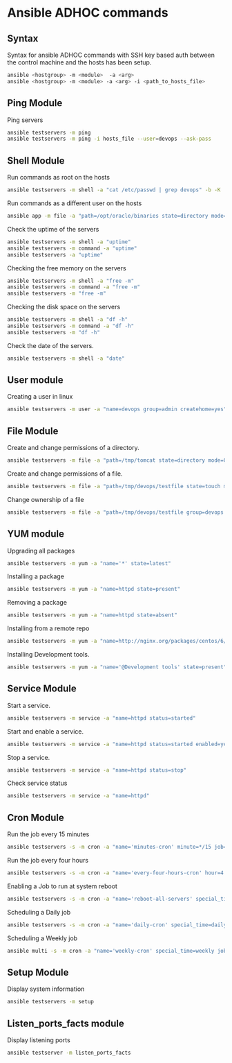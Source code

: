 # Ansible ADHOC commands

## Syntax

Syntax for ansible ADHOC commands with SSH key based auth between the control machine and the hosts has been setup.

```bash
ansible <hostgroup> -m <module>  -a <arg>
ansible <hostgroup> -m <module> -a <arg> -i <path_to_hosts_file>
```

## Ping Module

Ping servers

```bash
ansible testservers -m ping 
ansible testservers -m ping -i hosts_file --user=devops --ask-pass
```

## Shell Module

Run commands as root on the hosts

```bash
ansible testservers -m shell -a "cat /etc/passwd | grep devops" -b -K
```

Run commands as a different user  on the hosts

```bash
ansible app -m file -a "path=/opt/oracle/binaries state=directory mode=0755" -i ansible_hosts -b --become-user=weblogic
```

Check the uptime of the servers

```bash
ansible testservers -m shell -a "uptime"
ansible testservers -m command -a "uptime"
ansible testservers -a "uptime"
```

Checking the free memory on the servers

```bash
ansible testservers -m shell -a "free -m"
ansible testservers -m command -a "free -m"
ansible testservers -m "free -m"
```

Checking the disk space on the servers

```bash
ansible testservers -m shell -a "df -h"
ansible testservers -m command -a "df -h"
ansible testservers -m "df -h"
```

Check the date of the servers.

```bash
ansible testservers -m shell -a "date"
```

## User module

Creating a user in linux

```bash
ansible testservers -m user -a "name=devops group=admin createhome=yes" -b 
```

## File Module

Create and change permissions of a directory.

```bash
ansible testservers -m file -a "path=/tmp/tomcat state=directory mode=0755" -b
```

Create and change permissions of a file.

```bash
ansible testservers -m file -a "path=/tmp/devops/testfile state=touch mode=0755"
```

Change ownership of a file

```bash
ansible testservers -m file -a "path=/tmp/devops/testfile group=devops owner=devops" -b
```

## YUM module

Upgrading all packages

```bash
ansible testservers -m yum -a "name='*' state=latest"
```

Installing a package

```bash
ansible testservers -m yum -a "name=httpd state=present"
```

Removing a package

```bash
ansible testservers -m yum -a "name=httpd state=absent"
```

Installing from a remote repo

```bash
ansible testservers -m yum -a "name=http://nginx.org/packages/centos/6/noarch/RPMS/nginx-release-centos-6-0.el6.ngx.noarch.rpm state=present"
```

Installing Development tools.

```bash
ansible testservers -m yum -a "name='@Development tools' state=present"
```

## Service Module

Start a service.

```bash
ansible testservers -m service -a "name=httpd status=started"
```

Start and enable a service.

```bash
ansible testservers -m service -a "name=httpd status=started enabled=yes"
```

Stop a service.

```bash
ansible testservers -m service -a "name=httpd status=stop"
```

Check service status

```bash
ansible testservers -m service -a "name=httpd" 
```

## Cron Module

Run the job every 15 minutes

```bash
ansible testservers -s -m cron -a "name='minutes-cron' minute=*/15 job='/path/to/minute-script.sh'"
```

Run the job every four hours

```bash
ansible testservers -s -m cron -a "name='every-four-hours-cron' hour=4 job='/path/to/hour-script.sh'"
```

Enabling a Job to run at system reboot

```bash
ansible testservers -s -m cron -a "name='reboot-all-servers' special_time=reboot job='/path/to/startup-script.sh'"
```

Scheduling a Daily job

```bash
ansible testservers -s -m cron -a "name='daily-cron' special_time=daily job='/path/to/daily-script.sh'"
```

Scheduling a Weekly job

```bash
ansible multi -s -m cron -a "name='weekly-cron' special_time=weekly job='/path/to/weekly-script.sh'"
```

## Setup Module

Display system information

```bash
ansible testservers -m setup 
```

## Listen_ports_facts module

Display listening ports

```bash
ansible testserver -m listen_ports_facts
```

